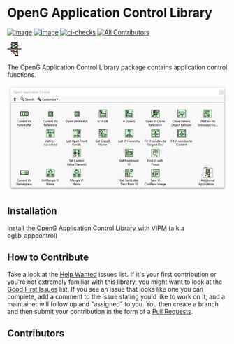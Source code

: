 # OpenG Application Control Library

[![Image](https://www.vipm.io/package/oglib_appcontrol/badge.svg?metric=installs)](https://www.vipm.io/package/oglib_appcontrol/) [![Image](https://www.vipm.io/package/oglib_appcontrol/badge.svg?metric=stars)](https://www.vipm.io/package/oglib_appcontrol/)
[![ci-checks](https://github.com/vipm-io/OpenG-Application-Control/actions/workflows/ci.yml/badge.svg)](https://github.com/vipm-io/OpenG-Application-Control/actions/workflows/ci.yml)
[![All Contributors](https://img.shields.io/github/all-contributors/vipm-io/OpenG-Application-Control?color=ee8449&style=flat-square)](#contributors)

![image](source/images/icon.png)

The OpenG Application Control Library package contains application control functions.

![image](source/images/functions_palette.png)

## Installation

[Install the OpenG Application Control Library with VIPM](https://www.vipm.io/package/oglib_appcontrol/) (a.k.a oglib_appcontrol)

## How to Contribute

Take a look at the [Help Wanted](https://github.com/vipm-io/OpenG-Application-Control/issues?q=is%3Aissue+is%3Aopen+label%3A%22help+wanted%22) issues list. If it's your first contribution or you're not extremely familiar with this library, you might want to look at the [Good First Issues](https://github.com/vipm-io/OpenG-Application-Control/issues?q=is%3Aissue+is%3Aopen+label%3Agood+first+issue) list.  If you see an issue that looks like one you can complete, add a comment to the issue stating you'd like to work on it, and a maintainer will follow up and "assigned" to you. You then create a branch and then submit your contribution in the form of a [Pull Requests](https://github.com/vipm-io/OpenG-Application-Control/pulls).

## Contributors

<!-- ALL-CONTRIBUTORS-LIST:START - Do not remove or modify this section -->
<!-- prettier-ignore-start -->
<!-- markdownlint-disable -->

<!-- markdownlint-restore -->
<!-- prettier-ignore-end -->

<!-- ALL-CONTRIBUTORS-LIST:END -->

